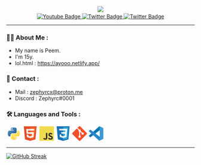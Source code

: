 <div id="badges" align="center">
  <img src="https://lanyard.cnrad.dev/api/785531601845092392"><br>
  <a href="https://www.youtube.com/channel/UC4OPpXyXQt_I6HLbncV6NiA">
    <img src="https://img.shields.io/badge/YouTube-red?style=for-the-badge&logo=youtube&logoColor=white" alt="Youtube Badge"/>
  </a>
  <a href="https://twitter.com/ZephyrXc">
    <img src="https://img.shields.io/badge/Twitter-blue?style=for-the-badge&logo=twitter&logoColor=white" alt="Twitter Badge"/>
  </a>
  <a href="https://www.instagram.com/zxphyrrrryes/">
    <img src="https://img.shields.io/badge/Instagram-E4405F?style=for-the-badge&logo=instagram&logoColor=white" alt="Twitter Badge"/>
  </a>
</div>

---

### :woman_technologist: About Me :
- My name is Peem.
- I'm 15y.
- lol.html : https://ayooo.netlify.app/

### 📌 Contact :
- Mail : zephyrcx@proton.me
- Discord : Zephyrc#0001

### :hammer_and_wrench: Languages and Tools :
<p align="start">
    <img src="https://github.com/devicons/devicon/blob/master/icons/python/python-original.svg" alt="ze" width="40" height="40"/>
    <img src="https://github.com/devicons/devicon/blob/master/icons/html5/html5-original.svg" alt="ze" width="40" height="40"/>
    <img src="https://github.com/devicons/devicon/blob/master/icons/javascript/javascript-original.svg" alt="ze" width="40" height="40"/>
    <img src="https://github.com/devicons/devicon/blob/master/icons/css3/css3-original.svg" alt="ze" width="40" height="40"/>
    <img src="https://github.com/devicons/devicon/blob/master/icons/git/git-original.svg" alt="ze" width="40" height="40"/>
    <img src="https://github.com/devicons/devicon/blob/master/icons/vscode/vscode-original.svg" alt="ze" width="40" height="40"/>
</p>

---

[![GitHub Streak](http://github-readme-streak-stats.herokuapp.com?user=Zephyrcc&theme=dark)](https://git.io/streak-stats)
